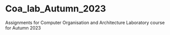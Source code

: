 # Coa_lab_Autumn_2023
Assignments for Computer Organisation and Architecture Laboratory course for Autumn 2023
